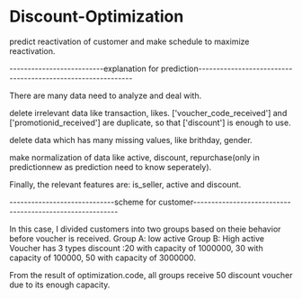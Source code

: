 # Discount-Optimization
predict reactivation of customer and make schedule to maximize reactivation.


--------------------------explanation for prediction------------------------------------------------------------

There are many data need to analyze and deal with.

delete irrelevant data like transaction, likes.
['voucher_code_received'] and ['promotionid_received'] are duplicate, so that ['discount'] is enough to use.

delete data which has many missing values, like brithday, gender.

make normalization of data like active, discount, repurchase(only in predictionnew as prediction need to know seperately).

Finally, the relevant features are: is_seller, active and discount.

-----------------------------scheme for customer---------------------------------------------------------

In this case, I divided customers into two groups based on theie behavior before voucher is received.
Group A: low active
Group B: High active
Voucher has 3 types discount :20 with capacity of 1000000, 30 with capacity of 100000, 50 with capacity of 3000000.

From the result of optimization.code, all groups receive 50 discount voucher due to its enough capacity.


